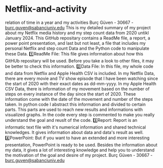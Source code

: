 # Netflix-and-activity
relation of time in a year and my activities
Burç Güven - 30667 - burc.guven@sabanciuniv.edu
This is my detailed summary of my project about my Netflix media history and my step count data from 2020 untikl January 2024. This GitHub repositary contains a ReadMe file, a report, a power point presentation, and last but not least, a file that includes my personal Netflix and step count Data and the Python code to manipulate these Data.
1️⃣ReadMe File: This file gives information about how this GitHUb repositary will be used. Before you take a look to other files, it may be better to check this information.
2️⃣Data File: In this file, my whole code and data from Netflix and Apple Health CSV is included. In my Netflix Data, there are every movie and TV show episode that I have been watching since the start of  2020 with their exact dates as dd-mm-yyyy. In my Apple Health CSV Data, there is information of my movement based on the number of steps on every instance of the day since the start of 2020. These information come with the date of the movement and number of the steps taken.
In python code I abstract this information and divided to certain parts. This parts are used to reach new results and informations with visualized graphs. In the code every step is commented to make you really understand the goal and reuslt of the code.
3️⃣Report: Report is an informatic text file with it's numerical information and shared technical knowledges. It gives information about data and data's result as well.
4️⃣PowerPoint: But if you want to have an extended and more interesting presentation, PowerPoint is ready to be used. Besides the information about my data, it gives a lot of interesting knowledge and help you to understand the motivation of the goal and desire of my project.
Burç Güven - 30667 - burc.guven@sabanciuniv.edu
